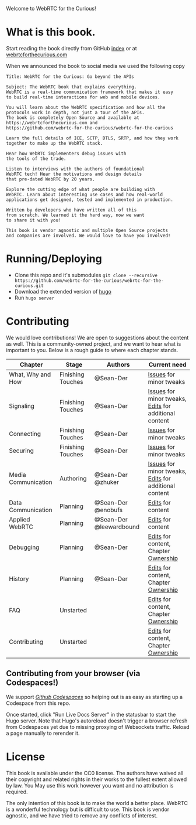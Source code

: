 Welcome to WebRTC for the Curious!

# What is this book.

Start reading the book directly from GitHub [index](content/_index.md) or at [webrtcforthecurious.com](https://webrtcforthecurious.com)

When we announced the book to social media we used the following copy

```
Title: WebRTC for the Curious: Go beyond the APIs

Subject: The WebRTC book that explains everything.
WebRTC is a real-time communication framework that makes it easy
to build real-time interactions for web and mobile devices.

You will learn about the WebRTC specification and how all the
protocols work in depth, not just a tour of the APIs.
The book is completely Open Source and available at
https://webrtcforthecurious.com and
https://github.com/webrtc-for-the-curious/webrtc-for-the-curious

Learn the full details of ICE, SCTP, DTLS, SRTP, and how they work
together to make up the WebRTC stack.

Hear how WebRTC implementers debug issues with
the tools of the trade.

Listen to interviews with the authors of foundational
WebRTC tech! Hear the motivations and design details
that pre-dated WebRTC by 20 years.

Explore the cutting edge of what people are building with
WebRTC. Learn about interesting use cases and how real-world
applications get designed, tested and implemented in production.

Written by developers who have written all of this
from scratch. We learned it the hard way, now we want
to share it with you!

This book is vendor agnostic and multiple Open Source projects
and companies are involved. We would love to have you involved!
```

# Running/Deploying

* Clone this repo and it's submodules `git clone --recursive https://github.com/webrtc-for-the-curious/webrtc-for-the-curious.git`
* Download the extended version of [hugo](https://github.com/gohugoio/hugo)
* Run `hugo server`

# Contributing

We would love contributions! We are open to suggestions about the content as well. This is a community-owned project, and we want to hear what is important to you. Below is a rough guide to where each chapter stands.

|Chapter|Stage|Authors|Current need|
|-------|-----|-------|------------|
|What, Why and How|Finishing Touches|@Sean-Der|[Issues](https://github.com/webrtc-for-the-curious/webrtc-for-the-curious/issues/new) for minor tweaks|
|Signaling|Finishing Touches|@Sean-Der|[Issues](https://github.com/webrtc-for-the-curious/webrtc-for-the-curious/issues/new) for minor tweaks, [Edits](https://github.com/webrtc-for-the-curious/webrtc-for-the-curious/edit/master/content//docs/02-signaling.md) for additional content|
|Connecting|Finishing Touches|@Sean-Der|[Issues](https://github.com/webrtc-for-the-curious/webrtc-for-the-curious/issues/new) for minor tweaks|
|Securing|Finishing Touches|@Sean-Der|[Issues](https://github.com/webrtc-for-the-curious/webrtc-for-the-curious/issues/new) for minor tweaks|
|Media Communication|Authoring|@Sean-Der @zhuker|[Issues](https://github.com/webrtc-for-the-curious/webrtc-for-the-curious/issues/new) for minor tweaks, [Edits](https://github.com/webrtc-for-the-curious/webrtc-for-the-curious/edit/master/content//docs/05-media-communication.md) for additional content|
|Data Communication|Planning|@Sean-Der @enobufs|[Edits](https://github.com/webrtc-for-the-curious/webrtc-for-the-curious/edit/master/content//docs/06-data-communication.md) for content|
|Applied WebRTC|Planning|@Sean-Der @leewardbound|[Edits](https://github.com/webrtc-for-the-curious/webrtc-for-the-curious/edit/master/content//docs/07-applied-webrtc.md) for content|
|Debugging|Planning|@Sean-Der|[Edits](https://github.com/webrtc-for-the-curious/webrtc-for-the-curious/edit/master/content//docs/08-debugging.md) for content, Chapter [Ownership](https://github.com/webrtc-for-the-curious/webrtc-for-the-curious/issues/10)|
|History|Planning|@Sean-Der|[Edits](https://github.com/webrtc-for-the-curious/webrtc-for-the-curious/edit/master/content//docs/09-history-of-webrtc.md) for content, Chapter [Ownership](https://github.com/webrtc-for-the-curious/webrtc-for-the-curious/issues/10)|
|FAQ|Unstarted||[Edits](https://github.com/webrtc-for-the-curious/webrtc-for-the-curious/edit/master/content//docs/10-faq.md) for content, Chapter [Ownership](https://github.com/webrtc-for-the-curious/webrtc-for-the-curious/issues/10)|
|Contributing|Unstarted||[Edits](https://github.com/webrtc-for-the-curious/webrtc-for-the-curious/edit/master/content//docs/11-contributing.md) for content, Chapter [Ownership](https://github.com/webrtc-for-the-curious/webrtc-for-the-curious/issues/10)|

## Contributing from your browser (via Codespaces!)

We support [*Github Codespaces*](https://github.com/features/codespaces) so helping out is as easy as starting up a Codespace from this repo.

Once started, click "Run Live Docs Server" in the statusbar to start the Hugo server. Note that Hugo's autoreload doesn't trigger a browser refresh from Codespaces yet due to missing proxying of Websockets traffic. Reload a page manually to rerender it.

# License

This book is available under the CC0 license. The authors have waived all their copyright and related rights in their works to the fullest extent allowed by law. You May use this work however you want and no attribution is required.

The only intention of this book is to make the world a better place. WebRTC is a wonderful technology but is difficult to use. This book is vendor agnostic, and we have tried to remove any conflicts of interest.

